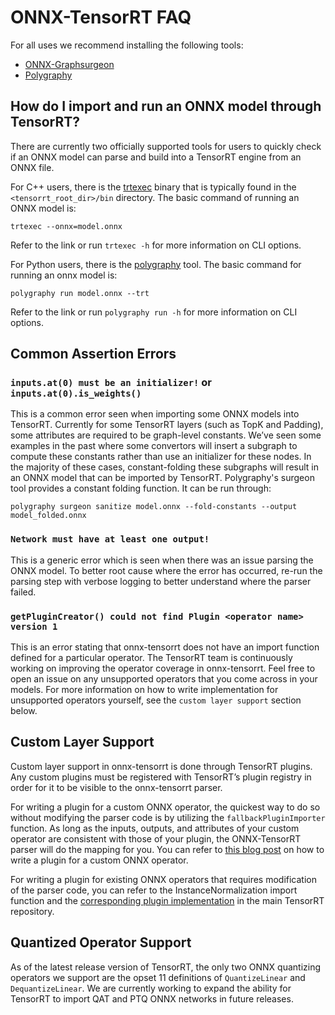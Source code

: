 <!--- SPDX-License-Identifier: Apache-2.0 -->

# ONNX-TensorRT FAQ

For all uses we recommend installing the following tools:
* [ONNX-Graphsurgeon](https://github.com/NVIDIA/TensorRT/tree/main/tools/onnx-graphsurgeon)
* [Polygraphy](https://github.com/NVIDIA/TensorRT/tree/main/tools/Polygraphy)

## How do I import and run an ONNX model through TensorRT?

There are currently two officially supported tools for users to quickly check if an ONNX model can parse and build into a TensorRT engine from an ONNX file.

For C++ users, there is the [trtexec](https://github.com/NVIDIA/TensorRT/tree/main/samples/opensource/trtexec) binary that is typically found in the `<tensorrt_root_dir>/bin` directory. The basic command of running an ONNX model is:

`trtexec --onnx=model.onnx`

Refer to the link or run `trtexec -h` for more information on CLI options.

For Python users, there is the [polygraphy](https://github.com/NVIDIA/TensorRT/tree/main/tools/Polygraphy) tool. The basic command for running an onnx model is:

`polygraphy run model.onnx --trt`

Refer to the link or run `polygraphy run -h` for more information on CLI options.

## Common Assertion Errors

### `inputs.at(0) must be an initializer!` or `inputs.at(0).is_weights()`

This is a common error seen when importing some ONNX models into TensorRT. Currently for some TensorRT layers (such as TopK and Padding), some attributes are required to be graph-level constants. We’ve seen some examples in the past where some convertors will insert a subgraph to compute these constants rather than use an initializer for these nodes. In the majority of these cases, constant-folding these subgraphs will result in an ONNX model that can be imported by TensorRT. Polygraphy's surgeon tool provides a constant folding function. It can be run through:

`polygraphy surgeon sanitize model.onnx --fold-constants --output model_folded.onnx`

### `Network must have at least one output!`

This is a generic error which is seen when there was an issue parsing the ONNX model. To better root cause where the error has occurred, re-run the parsing step with verbose logging to better understand where the parser failed.

### `getPluginCreator() could not find Plugin <operator name> version 1`

This is an error stating that onnx-tensorrt does not have an import function defined for a particular operator. The TensorRT team is continuously working on improving the operator coverage in onnx-tensorrt. Feel free to open an issue on any unsupported operators that you come across in your models. For more information on how to write implementation for unsupported operators yourself, see the `custom layer support` section below.

## Custom Layer Support

Custom layer support in onnx-tensorrt is done through TensorRT plugins. Any custom plugins must be registered with TensorRT’s plugin registry in order for it to be visible to the onnx-tensorrt parser.

For writing a plugin for a custom ONNX operator, the quickest way to do so without modifying the parser code is by utilizing the `fallbackPluginImporter` function. As long as the inputs, outputs, and attributes of your custom operator are consistent with those of your plugin, the ONNX-TensorRT parser will do the mapping for you. You can refer to [this blog post](https://developer.nvidia.com/blog/estimating-depth-beyond-2d-using-custom-layers-on-tensorrt-and-onnx-models/) on how to write a plugin for a custom ONNX operator.

For writing a plugin for existing ONNX operators that requires modification of the parser code, you can refer to the InstanceNormalization import function and the [corresponding plugin implementation](https://github.com/NVIDIA/TensorRT/tree/main/plugin/instanceNormalizationPlugin) in the main TensorRT repository.

## Quantized Operator Support

As of the latest release version of TensorRT, the only two ONNX quantizing operators we support are the opset 11 definitions of `QuantizeLinear` and `DequantizeLinear`. We are currently working to expand the ability for TensorRT to import QAT and PTQ ONNX networks in future releases.
